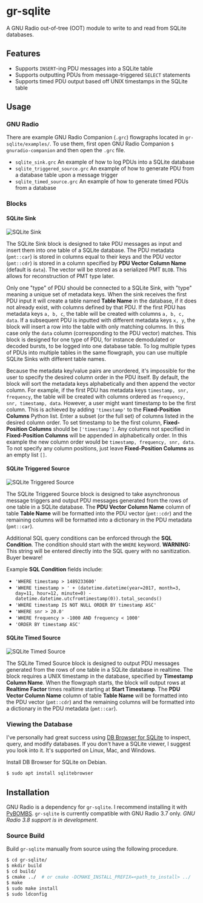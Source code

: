 # gr-sqlite

A GNU Radio out-of-tree (OOT) module to write to and read from SQLite databases.

## Features

* Supports `INSERT`-ing PDU messages into a SQLite table
* Supports outputting PDUs from message-triggered `SELECT` statements
* Supports timed PDU output based off UNIX timestamps in the SQLite table

## Usage

### GNU Radio

There are example GNU Radio Companion (`.grc`) flowgraphs located in `gr-sqlite/examples/`. To use them, first open GNU Radio Companion `$ gnuradio-companion` and then open the `.grc` file.

* `sqlite_sink.grc` An example of how to log PDUs into a SQLite database
* `sqlite_triggered_source.grc` An example of how to generate PDU from a database table upon a message trigger
* `sqlite_timed_source.grc` An example of how to generate timed PDUs from a database

### Blocks

#### SQLite Sink

![SQLite Sink](https://github.com/mhostetter/gr-sqlite/blob/master/docs/sqlite_sink.png)

The SQLite Sink block is designed to take PDU messages as input and insert them into one table of a SQLite database. The PDU metadata (`pmt::car`) is stored in columns equal to their keys and the PDU vector (`pmt::cdr`) is stored in a column specified by **PDU Vector Column Name** (default is `data`). The vector will be stored as a serialized PMT `BLOB`. This allows for reconstruction of PMT type later.

Only one "type" of PDU should be connected to a SQLite Sink, with "type" meaning a unique set of metadata keys. When the sink receives the first PDU input it will create a table named **Table Name** in the database, if it does not already exist, with columns defined by that PDU. If the first PDU has metadata keys `a, b, c`, the table will be created with columns `a, b, c, data`. If a subsequent PDU is inputted with different metadata keys `x, y`, the block will insert a row into the table with only matching columns. In this case only the `data` column (corresponding to the PDU vector) matches. This block is designed for one type of PDU, for instance demodulated or decoded bursts, to be logged into one database table. To log multiple types of PDUs into multiple tables in the same flowgraph, you can use multiple SQLite Sinks with different table names.

Because the metadata key/value pairs are unordered, it's impossible for the user to specify the desired column order in the PDU itself. By default, the block will sort the metadata keys alphabetically and then append the vector column. For example, if the first PDU has metadata keys `timestamp, snr, frequency`, the table will be created with columns ordered as `frequency, snr, timestamp, data`. However, a user might want timestamp to be the first column. This is achieved by adding `'timestamp'` to the **Fixed-Position Columns** Python list. Enter a subset (or the full set) of columns listed in the desired column order. To set timestamp to be the first column, **Fixed-Position Columns** should be `['timestamp']`. Any columns not specified in **Fixed-Position Columns** will be appended in alphabetically order. In this example the new column order would be `timestamp, frequency, snr, data`. To not specify any column positions, just leave **Fixed-Position Columns** as an empty list `[]`.

#### SQLite Triggered Source

![SQLite Triggered Source](https://github.com/mhostetter/gr-sqlite/blob/master/docs/sqlite_triggered_source.png)

The SQLite Triggered Source block is designed to take asynchronous message triggers and output PDU messages generated from the rows of one table in a SQLite database. The **PDU Vector Column Name** column of table **Table Name** will be formatted into the PDU vector (`pmt::cdr`) and the remaining columns will be formatted into a dictionary in the PDU metadata (`pmt::car`).

Additional SQL query conditions can be enforced through the **SQL Condition**. The condition should start with the `WHERE` keyword. **WARNING:** This string will be entered directly into the SQL query with no sanitization. Buyer beware!

Example **SQL Condition** fields include:

* `'WHERE timestamp > 1489233600'`
* `'WHERE timestamp > ' + (datetime.datetime(year=2017, month=3, day=11, hour=12, minute=0) - datetime.datetime.utcfromtimestamp(0)).total_seconds()`
* `'WHERE timestamp IS NOT NULL ORDER BY timestamp ASC'`
* `'WHERE snr > 20.0'`
* `'WHERE frequency > -1000 AND frequency < 1000'`
* `'ORDER BY timestamp ASC'`

#### SQLite Timed Source

![SQLite Timed Source](https://github.com/mhostetter/gr-sqlite/blob/master/docs/sqlite_timed_source.png)

The SQLite Timed Source block is designed to output PDU messages generated from the rows of one table in a SQLite database in realtime. The block requires a UNIX timestamp in the database, specified by **Timestamp Column Name**. When the flowgraph starts, the block will output rows at **Realtime Factor** times realtime starting at **Start Timestamp**. The **PDU Vector Column Name** column of table **Table Name** will be formatted into the PDU vector (`pmt::cdr`) and the remaining columns will be formatted into a dictionary in the PDU metadata (`pmt::car`).

### Viewing the Database

I've personally had great success using [DB Browser for SQLite](https://sqlitebrowser.org/) to inspect, query, and modify databases. If you don't have a SQLite viewer, I suggest you look into it. It's supported on Linux, Mac, and Windows.

Install DB Browser for SQLite on Debian.

```bash
$ sudo apt install sqlitebrowser
```

## Installation

GNU Radio is a dependency for `gr-sqlite`. I recommend installing it with [PyBOMBS](https://github.com/gnuradio/pybombs). `gr-sqlite` is currently compatible with GNU Radio 3.7 only. *GNU Radio 3.8 support is in development*.

### Source Build

Build `gr-sqlite` manually from source using the following procedure.

```bash
$ cd gr-sqlite/
$ mkdir build
$ cd build/
$ cmake ../  # or cmake -DCMAKE_INSTALL_PREFIX=<path_to_install> ../
$ make
$ sudo make install
$ sudo ldconfig
```

